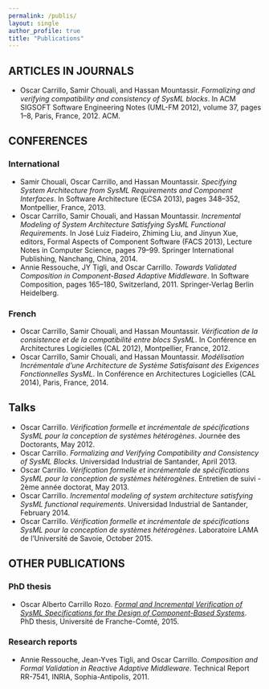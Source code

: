 ```yaml
---
permalink: /publis/
layout: single
author_profile: true
title: "Publications"
---
```


## ARTICLES IN JOURNALS

* Oscar Carrillo, Samir Chouali, and Hassan Mountassir. 
  _Formalizing and verifying compatibility and consistency of SysML blocks_. 
  In ACM SIGSOFT Software Engineering Notes (UML-FM 2012), volume 37, pages 1–8, 
  Paris, France, 2012. ACM.

## CONFERENCES

### International

* Samir Chouali, Oscar Carrillo, and Hassan Mountassir. 
  _Specifying System Architecture from SysML Requirements and Component Interfaces_. 
  In Software Architecture (ECSA 2013), pages 348–352, Montpellier, France, 2013.
* Oscar Carrillo, Samir Chouali, and Hassan Mountassir. 
  _Incremental Modeling of System Architecture Satisfying SysML Functional Requirements_. 
  In José Luiz Fiadeiro, Zhiming Liu, and Jinyun Xue, editors, Formal Aspects of Component Software (FACS 2013), Lecture Notes in Computer Science, pages 79–99. Springer International Publishing, Nanchang, China, 2014.
* Annie Ressouche, JY Tigli, and Oscar Carrillo. 
  _Towards Validated Composition in Component-Based Adaptive Middleware_. 
  In Software Composition, pages 165–180, Switzerland, 2011. Springer-Verlag Berlin Heidelberg.

### French

* Oscar Carrillo, Samir Chouali, and Hassan Mountassir. 
  _Vérification de la consistence et de la compatibilité entre blocs SysML_. 
  In Conférence en Architectures Logicielles (CAL 2012), Montpellier, France, 2012.
* Oscar Carrillo, Samir Chouali, and Hassan Mountassir. 
  _Modélisation Incrémentale d’une Architecture de Système Satisfaisant des Exigences Fonctionnelles SysML_. 
  In Conférence en Architectures Logicielles (CAL 2014), Paris, France, 2014.

## Talks


* Oscar Carrillo. 
  _Vérification formelle et incrémentale de spécifications SysML pour la conception de systèmes hétérogènes_. 
  Journée des Doctorants, May 2012.
* Oscar Carrillo. 
  _Formalizing and Verifying Compatibility and Consistency of SysML Blocks_.
  Universidad Industrial de Santander, April 2013.
* Oscar Carrillo. 
  _Vérification formelle et incrémentale de spécifications SysML pour la conception de systèmes hétérogènes_. 
  Entretien de suivi - 2ème année doctorat, May 2013.
* Oscar Carrillo. 
  _Incremental modeling of system architecture satisfying SysML functional requirements_. 
  Universidad Industrial de Santander, February 2014.
* Oscar Carrillo. 
  _Vérification formelle et incrémentale de spécifications SysML pour la conception de systèmes hétérogènes_. 
  Laboratoire LAMA de l’Université de Savoie, October 2015.

## OTHER PUBLICATIONS


### PhD thesis

* Oscar Alberto Carrillo Rozo.
  [_Formal and Incremental Verification of SysML Specifications for the Design of Component-Based Systems_](/assets/publis/thesis.pdf). 
  PhD thesis, Université de Franche-Comté, 2015.

### Research reports 

* Annie Ressouche, Jean-Yves Tigli, and Oscar Carrillo.
  _Composition and Formal Validation in Reactive Adaptive Middleware_. 
  Technical Report RR-7541, INRIA, Sophia-Antipolis, 2011.
